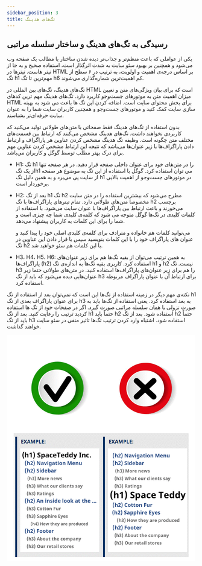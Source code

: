 ```yaml
---
sidebar_position: 3
title: تگ‌های هدینگ
---
```


## رسیدگی به تگ‌های هدینگ و ساختار سلسله مراتبی

یکی از عواملی که باعث منظم‌تر و جذاب‌تر دیده شدن ساختار یا مطالب یک صفحه وب می‌شود و همچنین بر بهبود سئو سایت به شدت اثرگذار است، استفاده صحیح و به جا از تیتر هاست. تیترها در HTML بر اساس درجه‌ی اهمیت و اولویت، به ترتیب در ۶ سطح از تگ h1 مهم‌ترین تا تگ h6 کم اهمیت‌ترین شماره‌گذاری می‌شوند.

تگ‌های هدینگ، تگ‌های بین المللی در HTML است که برای بیان ویژگی‌های متن و تعیین میزان اهمیت متن به موتورهای جست‌وجو کاربرد دارد. تگ‌های هدینگ مهم ترین کدهای HTML برای بخش محتوای سایت است. اضافه کردن این تگ ها باعث می شود به بهینه سازی سایت کمک کنید و موتورهای جست‌وجو و همچنین کاربران سایت شما را به عنوان سایت حرفه‌ای‌تر بشناسند.

بدون استفاده از تگ‌های هدینگ فقط صفحاتی با متن‌های طولانی تولید می‌کنید که کاربردی نخواهند داشت. تگ‌های هدینگ مشخص می‌کنند که ارتباط بین قسمت‌های مختلف متن چگونه است. وظیفه تگ هدینگ مشخص کردن عناوین هر پاراگراف و ارتباط دادن پاراگراف‌ها با زیر عنوان‌ها می‌باشد که نتیجه این ارتباط مشخص کردن عناوین مهم برای درک بهتر مطلب توسط گوگل و کاربران می‌باشد.

-   H1: تگ h1 را در متن‌های خود برای عنوان داخلی صفحه قرار دهید. در هر صفحه تنها از یک تگh1 می توان استفاده کرد. گوگل با استفاده از این تگ به موضوع هر صفحه از سایت پی می‌برد و به همین دلیل تگ h1 در موتورهای جست‌وجو از اهمیت بالایی برخوردار است.
-   H2: بعد از تگ h1 تگ h2 مطرح می‌شود که بیشترین استفاده را در متن سایت مخصوصا متن‌های طولانی دارد. تمام تیترهای پاراگراف‌ها با تگ h2 برچسب می‌خورند و باعث ارتباط بین پاراگراف‌ها با عنوان سایت می‌شود. با استفاده از کلمات کلیدی در تگ‌ها گوگل متوجه می شود که کلمه‌ی کلیدی شما چه چیزی است و شما را برای این کلمات به کاربران پیشنهاد می‌دهد.

    می‌توانید کلمات هم خانواده و مترادف برای کلمه‌ی کلیدی اصلی خود را پیدا کنید و عنوان های پاراگراف خود را با این کلمات بنویسید سپس با قرار دادن این عناوین در تگ h2 با این کلمات هم سئو خواهید شد.

-   H3، H4، H5، H6: به همین ترتیب می‌توان از بقیه تگ‌ها هم برای زیر عنوان‌های پاراگراف‌ها (h2) استفاده کرد. کاربری بقیه تگ‌ها به اندازه‌ی تگ h1 و h2 نیست. تگ h3 را هم برای زیر عنوان‌های پاراگراف‌ها استفاده کنید. در متن‌های طولانی حتما زیر عنوان‌هایی دیده می‌شود که باید از تگ h3 برای ارتباط آن با عنوان پاراگراف مربوطه استفاده کرد.

نکته‌ی مهم دیگر در زمینه استفاده از تگ‌ها این است که نمی‌توان بعد از استفاده از تگ h1 برای عنوان پاراگراف بعدی از تگ h3 به بعد استفاده کرد. یعنی استفاده از تگ‌ها باید به صورت نزولی یا همان سلسله مراتبی صورت گیرد. اگر در صفحات خود از تگ ها استفاده کردید ترتیب را رعایت کنید. بعد از تگ h1 حتماً باید h2 استفاده شود. بعد از تگ h2 حتماً باید از تگ h3 استفاده شود. اشتباه وارد کردن ترتیب تگ‌ها تاثیر منفی‌ در سئو سایت خواهند گذاشت.

![تگ‌های هدینگ](./heding.png)
